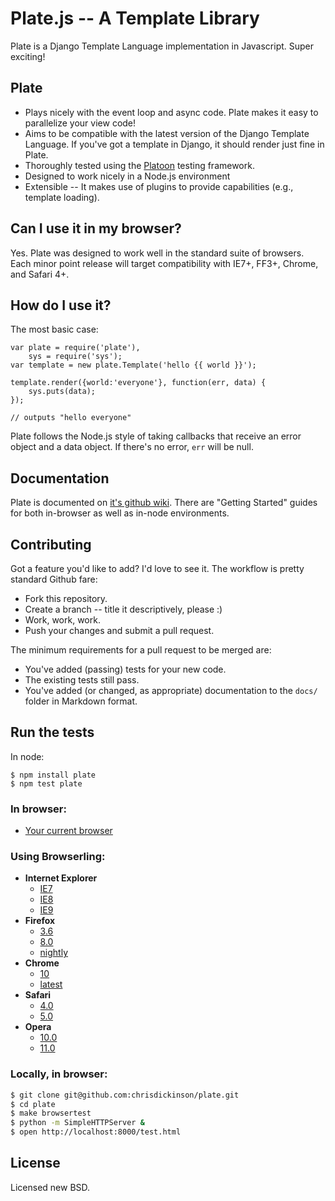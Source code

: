 Plate.js -- A Template Library
==============================

Plate is a Django Template Language implementation in Javascript. Super exciting!

Plate
-----

* Plays nicely with the event loop and async code. Plate makes it easy to parallelize your view code!
* Aims to be compatible with the latest version of the Django Template Language. If you've got a template in Django, it should render just fine in Plate.
* Thoroughly tested using the [Platoon](http://github.com/chrisdickinson/platoon) testing framework.
* Designed to work nicely in a Node.js environment
* Extensible -- It makes use of plugins to provide capabilities (e.g., template loading).

Can I use it in my browser?
---------------------------

Yes. Plate was designed to work well in the standard suite of browsers. Each minor point release will target
compatibility with IE7+, FF3+, Chrome, and Safari 4+.

How do I use it?
----------------

The most basic case:

```
var plate = require('plate'),
    sys = require('sys');
var template = new plate.Template('hello {{ world }}');

template.render({world:'everyone'}, function(err, data) {
    sys.puts(data);
});

// outputs "hello everyone"
```

Plate follows the Node.js style of taking callbacks that receive an error object and a data object. If there's no
error, `err` will be null.

Documentation
-------------

Plate is documented on [it's github wiki](https://github.com/chrisdickinson/plate/wiki). There are "Getting Started"
guides for both in-browser as well as in-node environments.

Contributing
------------

Got a feature you'd like to add? I'd love to see it. The workflow is pretty standard Github fare:

* Fork this repository.
* Create a branch -- title it descriptively, please :)
* Work, work, work. 
* Push your changes and submit a pull request.

The minimum requirements for a pull request to be merged are:

* You've added (passing) tests for your new code.
* The existing tests still pass.
* You've added (or changed, as appropriate) documentation to the `docs/` folder in Markdown format.

Run the tests
-------------

In node:

```
$ npm install plate
$ npm test plate
```

### In browser:

* [Your current browser](http://chrisdickinson.github.com/plate/test.html)

### Using Browserling:

* **Internet Explorer**
    * [IE7](http://browserling.com/explorer/7.0/http%3A//chrisdickinson.github.com/plate/test.html)
    * [IE8](http://browserling.com/explorer/8.0/http%3A//chrisdickinson.github.com/plate/test.html)
    * [IE9](http://browserling.com/explorer/9.0/http%3A//chrisdickinson.github.com/plate/test.html)
* **Firefox**
    * [3.6](http://browserling.com/firefox/3.6/http%3A//chrisdickinson.github.com/plate/test.html)
    * [8.0](http://browserling.com/firefox/8.0/http%3A//chrisdickinson.github.com/plate/test.html)
    * [nightly](http://browserling.com/firefox/nightly/http%3A//chrisdickinson.github.com/plate/test.html)
* **Chrome**
    * [10](http://browserling.com/chrome/10.0/http%3A//chrisdickinson.github.com/plate/test.html)
    * [latest](http://browserling.com/chrome/canary/http%3A//chrisdickinson.github.com/plate/test.html)
* **Safari**
    * [4.0](http://browserling.com/safari/4.0/http%3A//chrisdickinson.github.com/plate/test.html)
    * [5.0](http://browserling.com/safari/5.1/http%3A//chrisdickinson.github.com/plate/test.html)
* **Opera**
    * [10.0](http://browserling.com/opera/10.0/http%3A//chrisdickinson.github.com/plate/test.html)
    * [11.0](http://browserling.com/opera/11.0/http%3A//chrisdickinson.github.com/plate/test.html)

### Locally, in browser:

```bash
$ git clone git@github.com:chrisdickinson/plate.git
$ cd plate
$ make browsertest
$ python -m SimpleHTTPServer &
$ open http://localhost:8000/test.html
```

License
-------

Licensed new BSD.